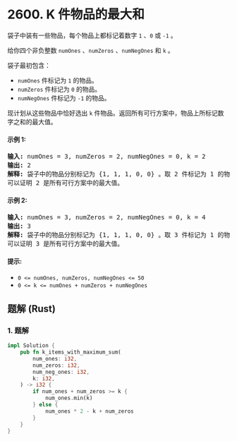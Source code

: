 # 2600. K 件物品的最大和
袋子中装有一些物品，每个物品上都标记着数字 `1` 、`0` 或 `-1` 。

给你四个非负整数 `numOnes` 、`numZeros` 、`numNegOnes` 和 `k` 。

袋子最初包含：

* `numOnes` 件标记为 `1` 的物品。
* `numZeros` 件标记为 `0` 的物品。
* `numNegOnes` 件标记为 `-1` 的物品。

现计划从这些物品中恰好选出 `k` 件物品。返回所有可行方案中，物品上所标记数字之和的最大值。

#### 示例 1:
<pre>
<strong>输入:</strong> numOnes = 3, numZeros = 2, numNegOnes = 0, k = 2
<strong>输出:</strong> 2
<strong>解释:</strong> 袋子中的物品分别标记为 {1, 1, 1, 0, 0} 。取 2 件标记为 1 的物品，得到的数字之和为 2 。
可以证明 2 是所有可行方案中的最大值。
</pre>

#### 示例 2:
<pre>
<strong>输入:</strong> numOnes = 3, numZeros = 2, numNegOnes = 0, k = 4
<strong>输出:</strong> 3
<strong>解释:</strong> 袋子中的物品分别标记为 {1, 1, 1, 0, 0} 。取 3 件标记为 1 的物品，1 件标记为 0 的物品，得到的数字之和为 3 。
可以证明 3 是所有可行方案中的最大值。
</pre>

#### 提示:
* `0 <= numOnes, numZeros, numNegOnes <= 50`
* `0 <= k <= numOnes + numZeros + numNegOnes`

## 题解 (Rust)

### 1. 题解
```Rust
impl Solution {
    pub fn k_items_with_maximum_sum(
        num_ones: i32,
        num_zeros: i32,
        num_neg_ones: i32,
        k: i32,
    ) -> i32 {
        if num_ones + num_zeros >= k {
            num_ones.min(k)
        } else {
            num_ones * 2 - k + num_zeros
        }
    }
}
```
